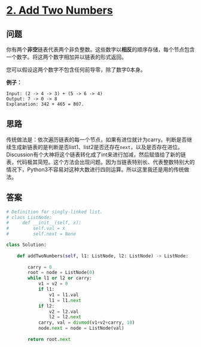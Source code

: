 # [2. Add Two Numbers](https://leetcode.com/problems/add-two-numbers/)

## 问题

你有两个**非空**链表代表两个非负整数。这些数字以**相反**的顺序存储，每个节点包含一个数字。将这两个数字相加并以链表的形式返回。

您可以假设这两个数字不包含任何前导零，除了数字0本身。

**例子：**

```
Input: (2 -> 4 -> 3) + (5 -> 6 -> 4)
Output: 7 -> 0 -> 8
Explanation: 342 + 465 = 807.
```

## 思路

传统做法是：依次遍历链表的每一个节点，如果有进位就计为carry。判断是否继续生成新链表的是判断是否list1、list2是否还存在`next`，以及是否存在进位。Discussion有个大神将这个链表转化成了int来进行加减，然后赋值给了新的链表，代码极其简短。这个方法会出现问题。因为当链表特别长、代表整数特别大的情况下，Python3不容易对这种大数进行四则运算。所以这里我还是用的传统做法。

## 答案

```python
# Definition for singly-linked list.
# class ListNode:
#     def __init__(self, x):
#         self.val = x
#         self.next = None

class Solution:
    
    def addTwoNumbers(self, l1: ListNode, l2: ListNode) -> ListNode:
        
        carry = 0
        root = node = ListNode(0)
        while l1 or l2 or carry:
            v1 = v2 = 0
            if l1:
                v1 = l1.val
                l1 = l1.next
            if l2:
                v2 = l2.val
                l2 = l2.next
            carry, val = divmod(v1+v2+carry, 10)
            node.next = node = ListNode(val)
            
        return root.next
```

